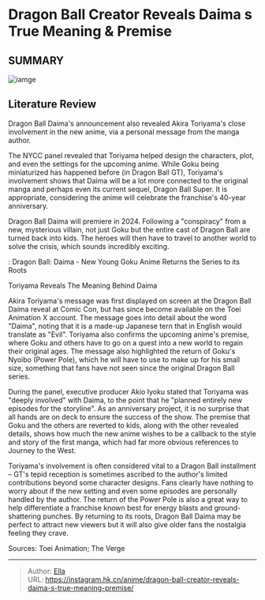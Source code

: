 # Dragon Ball Creator Reveals Daima s True Meaning &amp; Premise


## SUMMARY 

![iamge](https://static1.srcdn.com/wordpress/wp-content/uploads/2023/10/untitled-design-61.png)

## Literature Review

Dragon Ball Daima&#39;s announcement also revealed Akira Toriyama&#39;s close involvement in the new anime, via a personal message from the manga author.





The NYCC panel revealed that Toriyama helped design the characters, plot, and even the settings for the upcoming anime. While Goku being miniaturized has happened before (in Dragon Ball GT), Toriyama&#39;s involvement shows that Daima will be a lot more connected to the original manga and perhaps even its current sequel, Dragon Ball Super. It is appropriate, considering the anime will celebrate the franchise&#39;s 40-year anniversary.





 

Dragon Ball Daima will premiere in 2024. Following a &#34;conspiracy&#34; from a new, mysterious villain, not just Goku but the entire cast of Dragon Ball are turned back into kids. The heroes will then have to travel to another world to solve the crisis, which sounds incredibly exciting. 

 : Dragon Ball: Daima - New Young Goku Anime Returns the Series to its Roots


 Toriyama Reveals The Meaning Behind Daima 
          

Akira Toriyama&#39;s message was first displayed on screen at the Dragon Ball Daima reveal at Comic Con, but has since become available on the Toei Animation X account. The message goes into detail about the word &#34;Daima&#34;, noting that it is a made-up Japanese tern that in English would translate as &#34;Evil&#34;. Toriyama also confirms the upcoming anime&#39;s premise, where Goku and others have to go on a quest into a new world to regain their original ages. The message also highlighted the return of Goku&#39;s Nyoibo (Power Pole), which he will have to use to make up for his small size, something that fans have not seen since the original Dragon Ball series.




During the panel, executive producer Akio Iyoku stated that Toriyama was &#34;deeply involved&#34; with Daima, to the point that he &#34;planned entirely new episodes for the storyline&#34;. As an anniversary project, it is no surprise that all hands are on deck to ensure the success of the show. The premise that Goku and the others are reverted to kids, along with the other revealed details, shows how much the new anime wishes to be a callback to the style and story of the first manga, which had far more obvious references to Journey to the West.

          

Toriyama&#39;s involvement is often considered vital to a Dragon Ball installment – GT&#39;s tepid reception is sometimes ascribed to the author&#39;s limited contributions beyond some character designs. Fans clearly have nothing to worry about if the new setting and even some episodes are personally handled by the author. The return of the Power Pole is also a great way to help differentiate a franchise known best for energy blasts and ground-shattering punches. By returning to its roots, Dragon Ball Daima may be perfect to attract new viewers but it will also give older fans the nostalgia feeling they crave.




Sources: Toei Animation; The Verge



---

> Author: [Ella](https://instagram.hk.cn/)  
> URL: https://instagram.hk.cn/anime/dragon-ball-creator-reveals-daima-s-true-meaning-premise/  

